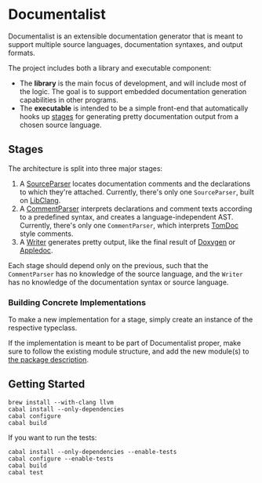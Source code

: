 # Documentalist

Documentalist is an extensible documentation generator that is meant to support
multiple source languages, documentation syntaxes, and output formats.

The project includes both a library and executable component:

 * The **library** is the main focus of development, and will include most of
   the logic. The goal is to support embedded documentation generation
   capabilities in other programs.
 * The **executable** is intended to be a simple front-end that automatically
   hooks up [stages](#stages) for generating pretty documentation output from
   a chosen source language.

## Stages

The architecture is split into three major stages:

 1. A [SourceParser](Text/Documentalist/SourceParser.hs) locates documentation
    comments and the declarations to which they're attached. Currently, there's
    only one `SourceParser`, built on
    [LibClang](http://clang.llvm.org/docs/Tooling.html).
 1. A [CommentParser](Text/Documentalist/CommentParser.hs) interprets
    declarations and comment texts according to a predefined syntax, and creates
    a language-independent AST. Currently, there's only one `CommentParser`,
    which interprets [TomDoc](http://tomdoc.org) style comments.
 1. A [Writer](Text/Documentalist/Writer.hs) generates pretty output, like the
    final result of [Doxygen](http://www.stack.nl/~dimitri/doxygen/) or
    [Appledoc](http://gentlebytes.com/appledoc/).

Each stage should depend only on the previous, such that the `CommentParser` has
no knowledge of the source language, and the `Writer` has no knowledge of the
documentation syntax or source language.

### Building Concrete Implementations

To make a new implementation for a stage, simply create an instance of the
respective typeclass.

If the implementation is meant to be part of Documentalist proper, make sure to
follow the existing module structure, and add the new module(s) to [the package
description](documentalist.cabal).

## Getting Started

```
brew install --with-clang llvm
cabal install --only-dependencies
cabal configure
cabal build
```

If you want to run the tests:

```
cabal install --only-dependencies --enable-tests
cabal configure --enable-tests
cabal build
cabal test
```
